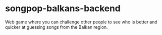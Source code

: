 # songpop-balkans-backend
Web game where you can challenge other people to see who is better and quicker at guessing songs from the Balkan region.
